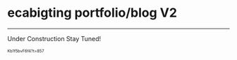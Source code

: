 # ecabigting portfolio/blog V2
---
Under Construction Stay Tuned!




<span style="font-size:9px">Kb1f5bvF6f4?t=857</span>